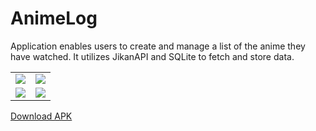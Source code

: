 # AnimeLog
Application enables users to create and manage a list of the anime they have watched. It utilizes JikanAPI and SQLite to fetch and store data.
<table>
  <tr>
    <td><img src="https://github.com/Alibek281/AnimeLog/blob/master/Screenshot_20230409_204920.png"></td>
    <td><img src="https://github.com/Alibek281/AnimeLog/blob/master/Screenshot_20230409_205228.png"></td>
  </tr>
  <tr>
    <td><img src="https://github.com/Alibek281/AnimeLog/blob/master/Screenshot_20230409_205318.png"></td>
    <td><img src="https://github.com/Alibek281/AnimeLog/blob/master/Screenshot_20230409_205344.png"></td>
  </tr>
</table>

[Download APK](https://github.com/Alibek281/AnimeLog/blob/master/AniLog.apk)
